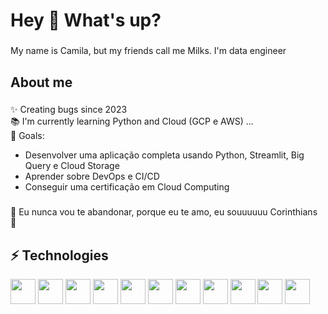 <h1 align="left">Hey 👋 What's up?</h1>

###

<p align="left">My name is Camila, but my friends call me Milks. I'm data engineer </p>

###

<h2 align="left">About me</h2>

###

<p align="left">✨ Creating bugs since 2023 <br>📚 I'm currently learning Python and Cloud (GCP e AWS) ...<br>🎯 Goals:</p>
<ul>
  <li>Desenvolver uma aplicação completa usando Python, Streamlit, Big Query e Cloud Storage</li>
  <li>Aprender sobre DevOps e CI/CD</li>
  <li>Conseguir uma certificação em Cloud Computing</li>
</ul>


###

<p align="left">🎵 Eu nunca vou te abandonar, porque eu te amo, eu souuuuuu Corinthians 🎵<br></p>
 


###


###
<h2 align="left">⚡ Technologies</h2>
<div align="left">
  <img src="https://cdn.jsdelivr.net/gh/devicons/devicon@latest/icons/amazonwebservices/amazonwebservices-original-wordmark.svg" height="40"/>
  <img src="https://cdn.jsdelivr.net/gh/devicons/devicon@latest/icons/googlecloud/googlecloud-original.svg" height="40"/>        
  <img src="https://cdn.jsdelivr.net/gh/devicons/devicon@latest/icons/apacheairflow/apacheairflow-original.svg" height="40" />       
  <img src="https://cdn.jsdelivr.net/gh/devicons/devicon@latest/icons/apachespark/apachespark-original-wordmark.svg" height="40"/>
  <img src="https://cdn.jsdelivr.net/gh/devicons/devicon@latest/icons/docker/docker-original-wordmark.svg" height="40"/>
  <img src="https://cdn.jsdelivr.net/gh/devicons/devicon@latest/icons/mysql/mysql-original.svg" height="40"/>
  <img src="https://cdn.jsdelivr.net/gh/devicons/devicon@latest/icons/postgresql/postgresql-original.svg" height="40"/>
  <img src="https://cdn.jsdelivr.net/gh/devicons/devicon@latest/icons/python/python-original.svg" height="40" />
 <img src="https://cdn.jsdelivr.net/gh/devicons/devicon@latest/icons/selenium/selenium-original.svg" height="40" />
 <img src="https://cdn.jsdelivr.net/gh/devicons/devicon@latest/icons/streamlit/streamlit-original.svg" height="40" />
      
          
  <img src="https://cdn.jsdelivr.net/gh/devicons/devicon@latest/icons/pandas/pandas-original.svg" height="40" />
  
          
                 
  
                 
                 
 
</div>

###
